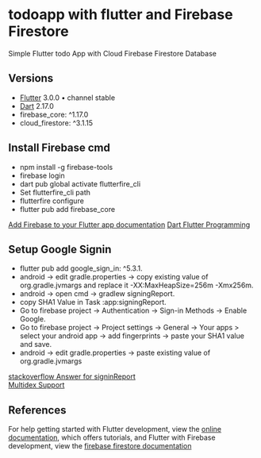 # todoapp with flutter and Firebase Firestore

Simple Flutter todo App with Cloud Firebase Firestore Database

## Versions
- [Flutter](https://flutter.dev/) 3.0.0 • channel stable
- [Dart](https://dart.dev/) 2.17.0
-  firebase_core: ^1.17.0
-  cloud_firestore: ^3.1.15

## Install Firebase cmd
- npm install -g firebase-tools
- firebase login
- dart pub global activate flutterfire_cli
- Set flutterfire_cli path
- flutterfire configure
- flutter pub add firebase_core

[Add Firebase to your Flutter app documentation](https://firebase.google.com/docs/flutter/setup?platform=android)
[Dart Flutter Programming](https://firebase.google.com/docs/firestore/quickstart#dart_4)

## Setup Google Signin
- flutter pub add google_sign_in: ^5.3.1.
- android -> edit gradle.properties -> copy existing value of org.gradle.jvmargs and replace it -XX:MaxHeapSize=256m -Xmx256m.
- android -> open cmd -> gradlew signingReport.
- copy SHA1 Value in Task :app:signingReport.
- Go to firebase project -> Authentication -> Sign-in Methods -> Enable Google.
- Go to firebase project -> Project settings -> General -> Your apps >  select your android app -> add fingerprints -> paste your SHA1 value and save.
- android -> edit gradle.properties -> paste existing value of org.gradle.jvmargs


[stackoverflow Answer for signinReport](https://stackoverflow.com/a/60804020)  
[Multidex Support](https://developer.android.com/studio/build/multidex)

## References
For help getting started with Flutter development, view the
[online documentation](https://docs.flutter.dev/), which offers tutorials, and Flutter with Firebase development, view the
[firebase firestore documentation](https://firebase.google.com/docs/firestore/quickstart#dart)
